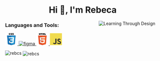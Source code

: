 <h1 align="center">Hi 👋, I'm Rebeca</h1>
<img align="right" alt="Learning Through Design" width="200" src="https://media1.giphy.com/media/kBLvnPFqxYzIRrzFxo/giphy.gif?cid=ecf05e479dqie4q4yzao7gnznh2wm5su8kojrmvbr8jalclx&ep=v1_gifs_search&rid=giphy.gif&ct=g](https://media2.giphy.com/media/kwyjFvuaqz5Kzcawp9/giphy.gif">

<p align="left">
</p>

<h3 align="left">Languages and Tools:</h3>
<a href="https://www.w3schools.com/css/" target="_blank" rel="noreferrer"> <img src="https://raw.githubusercontent.com/devicons/devicon/master/icons/css3/css3-original-wordmark.svg" alt="css3" width="40" height="40"/> </a> <a href="https://www.figma.com/" target="_blank" rel="noreferrer"> <img src="https://www.vectorlogo.zone/logos/figma/figma-icon.svg" alt="figma" width="40" height="40"/> </a> <a href="https://www.w3.org/html/" target="_blank" rel="noreferrer"> <img src="https://raw.githubusercontent.com/devicons/devicon/master/icons/html5/html5-original-wordmark.svg" alt="html5" width="40" height="40"/> </a> <a href="https://developer.mozilla.org/en-US/docs/Web/JavaScript" target="_blank" rel="noreferrer"> <img src="https://raw.githubusercontent.com/devicons/devicon/master/icons/javascript/javascript-original.svg" alt="javascript" width="40" height="40"/> </a> </p>

<p><img align="left" src="https://github-readme-stats.vercel.app/api/top-langs?username=rebcs&show_icons=true&locale=en&layout=compact" alt="rebcs" /></p>

<p>&nbsp;<img align="center" src="https://github-readme-stats.vercel.app/api?username=rebcs&show_icons=true&locale=en" alt="rebcs" /></p>
